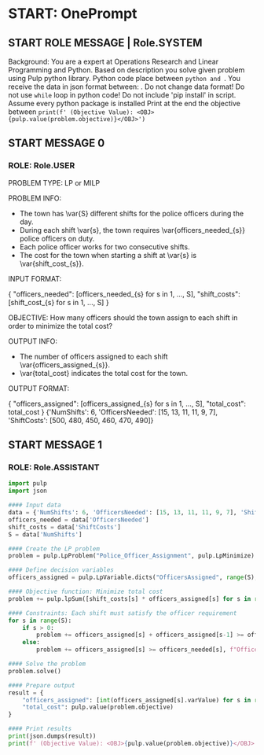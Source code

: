 # START: OnePrompt 
## START ROLE MESSAGE | Role.SYSTEM 
Background: You are a expert at Operations Research and Linear Programming and Python. Based on description you solve given problem using Pulp python library. Python code place between ```python and ```. You receive the data in json format between: <DATA></DATA>. Do not change data format! Do not use `while` loop in python code! Do not include 'pip install' in script. Assume every python package is installed Print at the end the objective between <OBJ></OBJ> `print(f' (Objective Value): <OBJ>{pulp.value(problem.objective)}</OBJ>')`  
## START MESSAGE 0 
### ROLE: Role.USER
<DESCRIPTION>
PROBLEM TYPE: LP or MILP

PROBLEM INFO:

- The town has \var{S} different shifts for the police officers during the day.
- During each shift \var{s}, the town requires \var{officers_needed_{s}} police officers on duty.
- Each police officer works for two consecutive shifts.
- The cost for the town when starting a shift at \var{s} is \var{shift_cost_{s}}.

INPUT FORMAT: 

{
    "officers_needed": [officers_needed_{s} for s in 1, ..., S],
    "shift_costs": [shift_cost_{s} for s in 1, ..., S]
}

OBJECTIVE: How many officers should the town assign to each shift in order to minimize the total cost?

OUTPUT INFO:

- The number of officers assigned to each shift \var{officers_assigned_{s}}.
- \var{total_cost} indicates the total cost for the town.

OUTPUT FORMAT:

{
    "officers_assigned": [officers_assigned_{s} for s in 1, ..., S],
    "total_cost": total_cost
}
</DESCRIPTION>
<DATA>
{'NumShifts': 6, 'OfficersNeeded': [15, 13, 11, 11, 9, 7], 'ShiftCosts': [500, 480, 450, 460, 470, 490]}</DATA>


## START MESSAGE 1 
### ROLE: Role.ASSISTANT
```python
import pulp
import json

#### Input data
data = {'NumShifts': 6, 'OfficersNeeded': [15, 13, 11, 11, 9, 7], 'ShiftCosts': [500, 480, 450, 460, 470, 490]}
officers_needed = data['OfficersNeeded']
shift_costs = data['ShiftCosts']
S = data['NumShifts']

#### Create the LP problem
problem = pulp.LpProblem("Police_Officer_Assignment", pulp.LpMinimize)

#### Define decision variables
officers_assigned = pulp.LpVariable.dicts("OfficersAssigned", range(S), lowBound=0, cat='Integer')

#### Objective function: Minimize total cost
problem += pulp.lpSum([shift_costs[s] * officers_assigned[s] for s in range(S)])

#### Constraints: Each shift must satisfy the officer requirement
for s in range(S):
    if s > 0:
        problem += officers_assigned[s] + officers_assigned[s-1] >= officers_needed[s], f"OfficerRequirement_shift_{s}"
    else:
        problem += officers_assigned[s] >= officers_needed[s], f"OfficerRequirement_shift_{s}"

#### Solve the problem
problem.solve()

#### Prepare output
result = {
    "officers_assigned": [int(officers_assigned[s].varValue) for s in range(S)],
    "total_cost": pulp.value(problem.objective)
}

#### Print results
print(json.dumps(result))
print(f' (Objective Value): <OBJ>{pulp.value(problem.objective)}</OBJ>')
```

